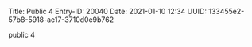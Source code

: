 Title: Public 4
Entry-ID: 20040
Date: 2021-01-10 12:34
UUID: 133455e2-57b8-5918-ae17-3710d0e9b762

public 4
